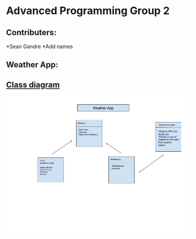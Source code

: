 # Advanced Programming Group 2
## Contributers:
*Sean Gandre
*Add names
## Weather App:

## [Class diagram](https://docs.google.com/drawings/d/18Qhq-GNfM-kcTZFybBQCpW8Q-QLuK6mnd6QC8xCss-I/edit?usp=sharing)
![Running App](https://github.com/Rexboy909/ADV_Programming_G2/blob/main/weather_app/image/WeatherApp.jpg)
